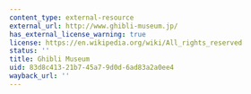```yaml
---
content_type: external-resource
external_url: http://www.ghibli-museum.jp/
has_external_license_warning: true
license: https://en.wikipedia.org/wiki/All_rights_reserved
status: ''
title: Ghibli Museum
uid: 83d8c413-21b7-45a7-9d0d-6ad83a2a0ee4
wayback_url: ''
---
```


